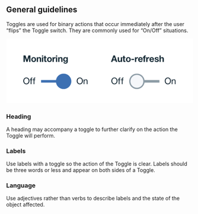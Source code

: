 ## General guidelines

Toggles are used for binary actions that occur immediately after the user “flips” the Toggle switch. They are commonly used for “On/Off” situations.

![Toggle example](images/toggle-usage-1.png)

### Heading

A heading may accompany a toggle to further clarify on the action the Toggle will perform.

### Labels

Use labels with a toggle so the action of the Toggle is clear. Labels should be three words or less and appear on both sides of a Toggle.

### Language

Use adjectives rather than verbs to describe labels and the state of the object affected.